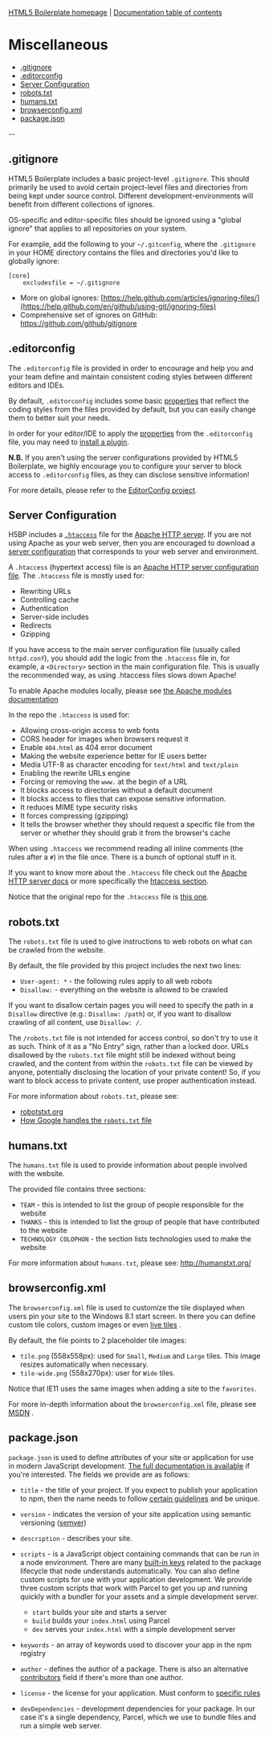 [HTML5 Boilerplate homepage](https://html5boilerplate.com/) | [Documentation table of contents](assets/doc/TOC.md)

# Miscellaneous

* [.gitignore](#gitignore)
* [.editorconfig](#editorconfig)
* [Server Configuration](#server-configuration)
* [robots.txt](#robotstxt)
* [humans.txt](#humanstxt)
* [browserconfig.xml](#browserconfigxml)
* [package.json](#packagejson)

--

## .gitignore

HTML5 Boilerplate includes a basic project-level `.gitignore`. This should primarily be used to avoid certain
project-level files and directories from being kept under source control. Different development-environments will
benefit from different collections of ignores.

OS-specific and editor-specific files should be ignored using a "global ignore" that applies to all repositories on your
system.

For example, add the following to your `~/.gitconfig`, where the `.gitignore`
in your HOME directory contains the files and directories you'd like to globally ignore:

```gitignore
[core]
    excludesfile = ~/.gitignore
```

* More on global
  ignores: [https://help.github.com/articles/ignoring-files/](https://help.github.com/en/github/using-git/ignoring-files)
* Comprehensive set of ignores on GitHub: https://github.com/github/gitignore

## .editorconfig

The `.editorconfig` file is provided in order to encourage and help you and your team define and maintain consistent
coding styles between different editors and IDEs.

By default, `.editorconfig` includes some basic
[properties](https://editorconfig.org/#supported-properties) that reflect the coding styles from the files provided by
default, but you can easily change them to better suit your needs.

In order for your editor/IDE to apply the
[properties](https://editorconfig.org/#supported-properties) from the
`.editorconfig` file, you may need to [install a plugin]( https://editorconfig.org/#download).

__N.B.__ If you aren't using the server configurations provided by HTML5 Boilerplate, we highly encourage you to
configure your server to block access to `.editorconfig` files, as they can disclose sensitive information!

For more details, please refer to the [EditorConfig project](https://editorconfig.org/).

## Server Configuration

H5BP includes a [`.htaccess`](#htaccess) file for the [Apache HTTP server](https://httpd.apache.org/docs/). If you are
not using Apache as your web server, then you are encouraged to download a
[server configuration](https://github.com/h5bp/server-configs) that corresponds to your web server and environment.

A `.htaccess` (hypertext access) file is
an [Apache HTTP server configuration file](https://github.com/h5bp/server-configs-apache). The `.htaccess` file is
mostly used for:

* Rewriting URLs
* Controlling cache
* Authentication
* Server-side includes
* Redirects
* Gzipping

If you have access to the main server configuration file (usually called
`httpd.conf`), you should add the logic from the `.htaccess` file in, for example, a `<Directory>` section in the main
configuration file. This is usually the recommended way, as using .htaccess files slows down Apache!

To enable Apache modules locally, please
see [the Apache modules documentation](https://github.com/h5bp/server-configs-apache#enable-apache-httpd-modules)

In the repo the `.htaccess` is used for:

* Allowing cross-origin access to web fonts
* CORS header for images when browsers request it
* Enable `404.html` as 404 error document
* Making the website experience better for IE users better
* Media UTF-8 as character encoding for `text/html` and `text/plain`
* Enabling the rewrite URLs engine
* Forcing or removing the `www.` at the begin of a URL
* It blocks access to directories without a default document
* It blocks access to files that can expose sensitive information.
* It reduces MIME type security risks
* It forces compressing (gzipping)
* It tells the browser whether they should request a specific file from the server or whether they should grab it from
  the browser's cache

When using `.htaccess` we recommend reading all inline comments (the rules after a `#`) in the file once. There is a
bunch of optional stuff in it.

If you want to know more about the `.htaccess` file check out the
[Apache HTTP server docs](https://httpd.apache.org/docs/) or more specifically
the [htaccess section](https://httpd.apache.org/docs/current/howto/htaccess.html).

Notice that the original repo for the `.htaccess` file is [this one](https://github.com/h5bp/server-configs-apache).

## robots.txt

The `robots.txt` file is used to give instructions to web robots on what can be crawled from the website.

By default, the file provided by this project includes the next two lines:

* `User-agent: *` - the following rules apply to all web robots
* `Disallow:` - everything on the website is allowed to be crawled

If you want to disallow certain pages you will need to specify the path in a
`Disallow` directive (e.g.: `Disallow: /path`) or, if you want to disallow crawling of all content, use `Disallow: /`.

The `/robots.txt` file is not intended for access control, so don't try to use it as such. Think of it as a "No Entry"
sign, rather than a locked door. URLs disallowed by the `robots.txt` file might still be indexed without being crawled,
and the content from within the `robots.txt` file can be viewed by anyone, potentially disclosing the location of your
private content! So, if you want to block access to private content, use proper authentication instead.

For more information about `robots.txt`, please see:

* [robotstxt.org](https://www.robotstxt.org/)
* [How Google handles the `robots.txt` file](https://developers.google.com/search/reference/robots_txt)

## humans.txt

The `humans.txt` file is used to provide information about people involved with the website.

The provided file contains three sections:

* `TEAM` - this is intended to list the group of people responsible for the website
* `THANKS` - this is intended to list the group of people that have contributed to the website
* `TECHNOLOGY COLOPHON` - the section lists technologies used to make the website

For more information about `humans.txt`, please see: http://humanstxt.org/

## browserconfig.xml

The `browserconfig.xml` file is used to customize the tile displayed when users pin your site to the Windows 8.1 start
screen. In there you can define custom tile colors, custom images or
even [live tiles](https://docs.microsoft.com/previous-versions/windows/internet-explorer/ie-developer/samples/dn455106(v=vs.85))
.

By default, the file points to 2 placeholder tile images:

* `tile.png` (558x558px): used for `Small`, `Medium` and `Large` tiles. This image resizes automatically when necessary.
* `tile-wide.png` (558x270px): user for `Wide` tiles.

Notice that IE11 uses the same images when adding a site to the `favorites`.

For more in-depth information about the `browserconfig.xml` file, please
see [MSDN](https://docs.microsoft.com/previous-versions/windows/internet-explorer/ie-developer/platform-apis/dn320426(v=vs.85))
.

## package.json

`package.json` is used to define attributes of your site or application for use in modern JavaScript
development. [The full documentation is available](https://docs.npmjs.com/files/package.json)
if you're interested. The fields we provide are as follows:

* `title` - the title of your project. If you expect to publish your application to npm, then the name needs to
  follow [certain guidelines](https://docs.npmjs.com/files/package.json#name)
  and be unique.
* `version` - indicates the version of your site application using semantic
  versioning ([semver](https://docs.npmjs.com/misc/semver))
* `description` - describes your site.
* `scripts` - is a JavaScript object containing commands that can be run in a node environment. There are
  many [built-in keys](https://docs.npmjs.com/misc/scripts)
  related to the package lifecycle that node understands automatically. You can also define custom scripts for use with
  your application development. We provide three custom scripts that work with Parcel to get you up and running quickly
  with a bundler for your assets and a simple development server.

  * `start` builds your site and starts a server
  * `build` builds your `index.html` using Parcel
  * `dev` serves your `index.html` with a simple development server

* `keywords` - an array of keywords used to discover your app in the npm registry
* `author` - defines the author of a package. There is also an alternative
  [contributors](https://docs.npmjs.com/files/package.json#people-fields-author-contributors)
  field if there's more than one author.
* `license` - the license for your application. Must conform to
  [specific rules](https://docs.npmjs.com/files/package.json#license)
* `devDependencies` - development dependencies for your package. In our case it's a single dependency, Parcel, which we
  use to bundle files and run a simple web server.
